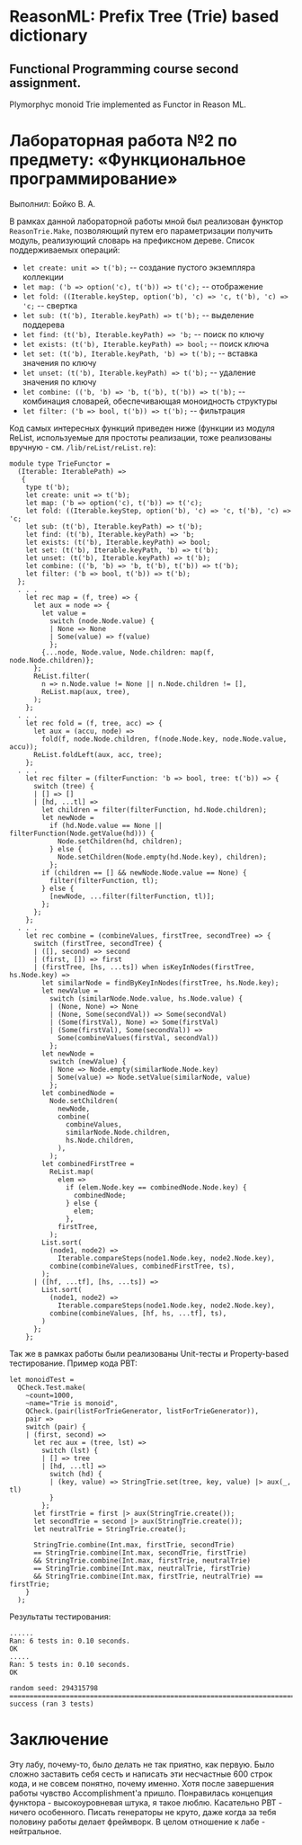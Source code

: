 # ReasonML: Prefix Tree (Trie) based dictionary
## Functional Programming course second assignment. 
Plymorphyc monoid Trie implemented as Functor in Reason ML.

# Лабораторная работа №2 по предмету: «Функциональное программирование»

Выполнил:
Бойко В. А.

В рамках данной лабораторной работы мной был реализован функтор `ReasonTrie.Make`, позволяющий путем его параметризации получить модуль, реализующий словарь на префиксном дереве. Список поддерживаемых операций:
- `let create: unit => t('b);` -- создание пустого экземпляра коллекции
- `let map: ('b => option('c), t('b)) => t('c);` -- отображение
- `let fold: ((Iterable.keyStep, option('b), 'c) => 'c, t('b), 'c) => 'c;` -- свертка
- `let sub: (t('b), Iterable.keyPath) => t('b);` -- выделение поддерева
- `let find: (t('b), Iterable.keyPath) => 'b;` -- поиск по ключу
- `let exists: (t('b), Iterable.keyPath) => bool;` -- поиск ключа
- `let set: (t('b), Iterable.keyPath, 'b) => t('b);` -- вставка значения по ключу
- `let unset: (t('b), Iterable.keyPath) => t('b);` -- удаление значения по ключу
- `let combine: (('b, 'b) => 'b, t('b), t('b)) => t('b);` -- комбинация словарей, обеспечивающая моноидность структуры
- `let filter: ('b => bool, t('b)) => t('b);` -- фильтрация

Код самых интересных функций приведен ниже (функции из модуля ReList, используемые для простоты реализации, тоже реализованы вручную - см. `/lib/reList/reList.re`):

```Reason
module type TrieFunctor =
  (Iterable: IterablePath) =>
   {
    type t('b);
    let create: unit => t('b);
    let map: ('b => option('c), t('b)) => t('c);
    let fold: ((Iterable.keyStep, option('b), 'c) => 'c, t('b), 'c) => 'c;
    let sub: (t('b), Iterable.keyPath) => t('b);
    let find: (t('b), Iterable.keyPath) => 'b;
    let exists: (t('b), Iterable.keyPath) => bool;
    let set: (t('b), Iterable.keyPath, 'b) => t('b);
    let unset: (t('b), Iterable.keyPath) => t('b);
    let combine: (('b, 'b) => 'b, t('b), t('b)) => t('b);
    let filter: ('b => bool, t('b)) => t('b);
  };
  . . .
    let rec map = (f, tree) => {
      let aux = node => {
        let value =
          switch (node.Node.value) {
          | None => None
          | Some(value) => f(value)
          };
        {...node, Node.value, Node.children: map(f, node.Node.children)};
      };
      ReList.filter(
        n => n.Node.value != None || n.Node.children != [],
        ReList.map(aux, tree),
      );
    };
  . . .
    let rec fold = (f, tree, acc) => {
      let aux = (accu, node) =>
        fold(f, node.Node.children, f(node.Node.key, node.Node.value, accu));
      ReList.foldLeft(aux, acc, tree);
    };
  . . .
    let rec filter = (filterFunction: 'b => bool, tree: t('b)) => {
      switch (tree) {
      | [] => []
      | [hd, ...tl] =>
        let children = filter(filterFunction, hd.Node.children);
        let newNode =
          if (hd.Node.value == None || filterFunction(Node.getValue(hd))) {
            Node.setChildren(hd, children);
          } else {
            Node.setChildren(Node.empty(hd.Node.key), children);
          };
        if (children == [] && newNode.Node.value == None) {
          filter(filterFunction, tl);
        } else {
          [newNode, ...filter(filterFunction, tl)];
        };
      };
    };
  . . .
    let rec combine = (combineValues, firstTree, secondTree) => {
      switch (firstTree, secondTree) {
      | ([], second) => second
      | (first, []) => first
      | (firstTree, [hs, ...ts]) when isKeyInNodes(firstTree, hs.Node.key) =>
        let similarNode = findByKeyInNodes(firstTree, hs.Node.key);
        let newValue =
          switch (similarNode.Node.value, hs.Node.value) {
          | (None, None) => None
          | (None, Some(secondVal)) => Some(secondVal)
          | (Some(firstVal), None) => Some(firstVal)
          | (Some(firstVal), Some(secondVal)) =>
            Some(combineValues(firstVal, secondVal))
          };
        let newNode =
          switch (newValue) {
          | None => Node.empty(similarNode.Node.key)
          | Some(value) => Node.setValue(similarNode, value)
          };
        let combinedNode =
          Node.setChildren(
            newNode,
            combine(
              combineValues,
              similarNode.Node.children,
              hs.Node.children,
            ),
          );
        let combinedFirstTree =
          ReList.map(
            elem =>
              if (elem.Node.key == combinedNode.Node.key) {
                combinedNode;
              } else {
                elem;
              },
            firstTree,
          );
        List.sort(
          (node1, node2) =>
            Iterable.compareSteps(node1.Node.key, node2.Node.key),
          combine(combineValues, combinedFirstTree, ts),
        );
      | ([hf, ...tf], [hs, ...ts]) =>
        List.sort(
          (node1, node2) =>
            Iterable.compareSteps(node1.Node.key, node2.Node.key),
          combine(combineValues, [hf, hs, ...tf], ts),
        )
      };
    };
```

Так же в рамках работы были реализованы Unit-тесты и Property-based тестирование. Пример кода PBT:

```Reason
let monoidTest =
  QCheck.Test.make(
    ~count=1000,
    ~name="Trie is monoid",
    QCheck.(pair(listForTrieGenerator, listForTrieGenerator)),
    pair =>
    switch (pair) {
    | (first, second) =>
      let rec aux = (tree, lst) =>
        switch (lst) {
        | [] => tree
        | [hd, ...tl] =>
          switch (hd) {
          | (key, value) => StringTrie.set(tree, key, value) |> aux(_, tl)
          }
        };
      let firstTrie = first |> aux(StringTrie.create());
      let secondTrie = second |> aux(StringTrie.create());
      let neutralTrie = StringTrie.create();

      StringTrie.combine(Int.max, firstTrie, secondTrie)
      == StringTrie.combine(Int.max, secondTrie, firstTrie)
      && StringTrie.combine(Int.max, firstTrie, neutralTrie)
      == StringTrie.combine(Int.max, neutralTrie, firstTrie)
      && StringTrie.combine(Int.max, firstTrie, neutralTrie) == firstTrie;
    }
  );
```

Результаты тестирования:

```
......
Ran: 6 tests in: 0.10 seconds.
OK
.....
Ran: 5 tests in: 0.10 seconds.
OK

random seed: 294315798
================================================================================
success (ran 3 tests)
```

# Заключение

Эту лабу, почему-то, было делать не так приятно, как первую. Было сложно заставить себя сесть и написать эти несчастные 600 строк кода, и не совсем понятно, почему именно. Хотя после завершения работы чувство Accomplishment'а пришло. Понравилась концепция функтора - высокоуровневая штука, я такое люблю. Касательно PBT - ничего особенного. Писать генераторы не круто, даже когда за тебя половину работы делает фреймворк. В целом отношение к лабе - нейтральное.
